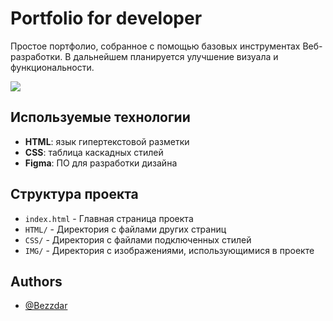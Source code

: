 
# Portfolio for developer

Простое портфолио, собранное с помощью базовых инструментах Веб-разработки. В дальнейшем планируется улучшение визуала и функциональности.

![](https://ibb.co/nDR4PND)

## Используемые технологии
- **HTML**: язык гипертекстовой разметки
- **CSS**: таблица каскадных стилей
- **Figma**: ПО для разработки дизайна

## Структура проекта
- `index.html` - Главная страница проекта
- `HTML/` - Директория с файлами других страниц
- `CSS/` - Директория с файлами подключенных стилей
- `IMG/` - Директория с изображениями, использующимися в проекте




## Authors

- [@Bezzdar](https://www.github.com/bezzdar)

